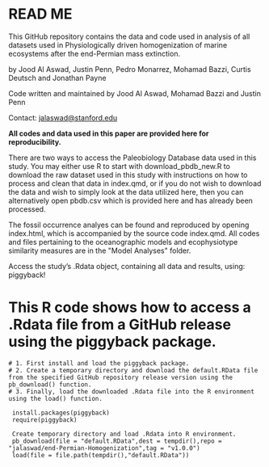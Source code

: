 # READ ME

This GitHub repository contains the data and code used in analysis of all datasets used in Physiologically driven homogenization of marine ecosystems after the end-Permian mass extinction.

by Jood Al Aswad, Justin Penn, Pedro Monarrez, Mohamad Bazzi, Curtis Deutsch and Jonathan Payne

Code written and maintained by Jood Al Aswad, Mohamad Bazzi and Justin Penn

Contact: jalaswad@stanford.edu

**All codes and data used in this paper are provided here for reproducibility.**

There are two ways to access the Paleobiology Database data used in this study. You may either use R to start with download_pbdb_new.R to download the raw dataset used in this study with instructions on how to process and clean that data in index.qmd, or if you do not wish to download the data and wish to simply look at the data utilized here, then you can alternatively open pbdb.csv which is provided here and has already been processed.

The fossil occurrence analyes can be found and reproduced by opening index.html, which is accompanied by the source code index.qmd. All codes and files pertaining to the oceanographic models and ecophysiotype similarity measures are in the "Model Analyses" folder.

Access the study’s .Rdata object, containing all data and results, using: piggyback!

# This R code shows how to access a .Rdata file from a GitHub release using the piggyback package.
```
# 1. First install and load the piggyback package.
# 2. Create a temporary directory and download the default.RData file from the specified GitHub repository release version using the pb_download() function.
# 3. Finally, load the downloaded .Rdata file into the R environment using the load() function.

 install.packages(piggyback)
 require(piggyback)

 Create temporary directory and load .Rdata into R environment.
 pb_download(file = "default.RData",dest = tempdir(),repo = "jalaswad/end-Permian-Homogenization",tag = "v1.0.0")
 load(file = file.path(tempdir(),"default.RData"))

```

